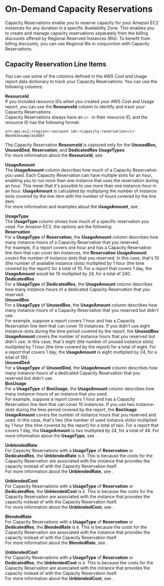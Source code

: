 # On\-Demand Capacity Reservations<a name="billing-reports-costusage-cr"></a>

Capacity Reservations enable you to reserve capacity for your Amazon EC2 instances for any duration in a specific Availability Zone\. This enables you to create and manage capacity reservations separately from the billing discounts offered by Regional Reserved Instances \(RIs\)\. To benefit from billing discounts, you can use Regional RIs in conjunction with Capacity Reservations\. 

## Capacity Reservation Line Items<a name="on-demand-capacity-reservation-lines"></a>

You can use some of the columns defined in the AWS Cost and Usage report data dictionary to track your Capacity Reservations\. You can use the following columns:

 **ResourceId**  
If you included resource IDs when you created your AWS Cost and Usage report, you can use the **ResourceId** column to identify and track your Capacity Reservations\.  
Capacity Reservations always have an `cr-` in their resource ID, and the resource ID has the following format:  

```
arn:aws:ec2:<region>:<account id>:<capacity-reservation>/cr-0be443example1db6f
```
The Capacity Reservation **ResourceId** is captured only for the **UnusedBox,** **UnusedDed**, **Reservation**, and **DedicatedRes** **UsageTypes**\.  
For more information about the **ResourceId**, see [](enhanced-lineitem-columns.md#ResourceId)\.

****UsageAmount****  
The **UsageAmount** column describes how much of a Capacity Reservation you used\. Each Capacity Reservation can have multiple slots for an hour, enabling you to run more than one instance that uses the reservation during an hour\. This mean that it's possible to use more than one instance\-hour in an hour\. **UsageAmount** is calculated by multiplying the number of instance slots covered by the line item with the number of hours covered by the line item\.  
For more information and examples about the **UsageAmount**, see [](#LR-UsageType)\.

**UsageType**  
The **UsageType** column shows how much of a specific reservation you used\. For Amazon EC2, the options are the following:    
 **Reservation**  
For a **UsageType** of **Reservation**, the **UsageAmount** column describes how many instance\-hours of a Capacity Reservation that you reserved\.  
For example, if a report covers one hour and has a Capacity Reservation line item that can cover ten instances, the **Reservation** **UsageAmount** covers the number of instance slots that you reserved\. In this case, that's 10 \(the number of available instance slots\) multiplied by 1 hour \(the time covered by the report\) for a total of 10\. For a report that covers 1 day, the **UsageAmount** would be 10 multiplied by 24, for a total of 240\.  
 **DedicatedRes**  
For a **UsageType** of **DedicatedRes**, the **UsageAmount** column describes how many instance\-hours of a dedicated Capacity Reservation that you reserved\.  
 **UnusedBox**  
 For a **UsageType** of **UnusedBox**, the **UsageAmount** column describes how many instance\-hours of a Capacity Reservation that you reserved but didn't use\.  
For example, suppose a report covers 1 hour and has a Capacity Reservation line item that can cover 10 instances\. If you didn't use eight instance\-slots during the time period covered by the report, the **UnusedBox** **UsageAmount** covers the number of instance hours that you reserved but didn't use\. In this case, that's eight \(the number of unused instance slots\) multiplied by 1 hour \(the time covered by the report\) for a total of eight\. For a report that covers 1 day, the **UsageAmount** is eight multiplied by 24, for a total of 192\.  
 **UnusedDed**  
 For a **UsageType** of **UnusedDed**, the **UsageAmount** column describes how many instance\-hours of a dedicated Capacity Reservation that you reserved but didn't use\.  
 **BoxUsage**  
For a **UsageType** of **BoxUsage**, the **UsageAmount** column describes how many instance\-hours of an instance that you used\.  
For example, suppose a report covers 1 hour and has a Capacity Reservation line item that can cover 10 instances\. If you use two instance\-slots during the time period covered by the report, the **BoxUsage** **UsageAmount** covers the number of instance hours that you reserved and used\. In this case, that's two \(the number of used instance slots\) multiplied by 1 hour \(the time covered by the report\) for a total of two\. For a report that covers 1 day, the **UsageAmount** is two multiplied by 24, for a total of 48\.
For more information about the **UsageType**, see [](enhanced-lineitem-columns.md#UsageType)\.

**UnblendedRate**  
For Capacity Reservations with a **UsageType** of **Reservation** or **DedicatedRes**, the **UnblendedRate** is `0`\. This is because the costs for the Capacity Reservation are associated with the instance that provides the capacity instead of with the Capacity Reservation itself\.   
For more information about the **UnblendedRate**, see [](enhanced-lineitem-columns.md#UnblendedRate)\.

**UnblendedCost**  
For Capacity Reservations with a **UsageType** of **Reservation** or **DedicatedRes**, the **UnblendedCost** is `0`\. This is because the costs for the Capacity Reservation are associated with the instance that provides the capacity instead of with the Capacity Reservation itself\.   
For more information about the **UnblendedCost**, see [](enhanced-lineitem-columns.md#UnblendedCost)\.

**BlendedRate**  
For Capacity Reservations with a **UsageType** of **Reservation** or **DedicatedRes**, the **BlendedRate** is `0`\. This is because the costs for the Capacity Reservation are associated with the instance that provides the capacity instead of with the Capacity Reservation itself\.   
For more information about the **BlendedRate**, see [](enhanced-lineitem-columns.md#BlendedRate)\.

**UnblendedCost**  
For Capacity Reservations with a **UsageType** of **Reservation** or **DedicatedRes**, the **UnblendedCost** is `0`\. This is because the costs for the Capacity Reservation are associated with the instance that provides the capacity instead of with the Capacity Reservation itself\.   
For more information about the **UnblendedCost**, see [](enhanced-lineitem-columns.md#UnblendedCost)\.